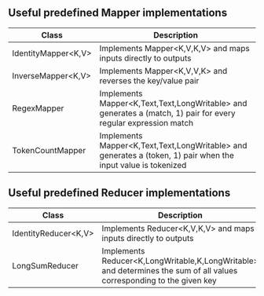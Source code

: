 Useful predefined Mapper implementations
----

|__Class__|__Description__|
|---------|---------------|
IdentityMapper<K,V>| Implements Mapper<K,V,K,V> and maps inputs directly to outputs
InverseMapper<K,V>| Implements Mapper<K,V,V,K> and reverses the key/value pair
RegexMapper<K>| Implements Mapper<K,Text,Text,LongWritable> and generates a (match, 1) pair for every regular expression match
TokenCountMapper<K>| Implements Mapper<K,Text,Text,LongWritable> and generates a (token, 1) pair when the input value is tokenized

Useful predefined Reducer implementations
----

|__Class__|__Description__|
|---------|---------------|
IdentityReducer<K,V>| Implements Reducer<K,V,K,V> and maps inputs directly to outputs
LongSumReducer<K>| Implements Reducer<K,LongWritable,K,LongWritable> and determines the sum of all values corresponding to the given key
